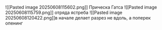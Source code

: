 ![[Pasted image 20250608115602.png]]
Прическа Гатса 
![[Pasted image 20250608115759.png]]
отряда ястреба 
![[Pasted image 20250608120422.png]]в начале делает разрез не вдоль, а поперек  опенинг 